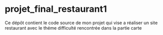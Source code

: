 # projet_final_restaurant1
Ce dépôt contient le code source de mon projet qui vise a réaliser un site restaurant avec le théme
difficulté rencontrée dans la partie carte 
